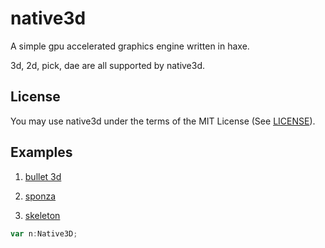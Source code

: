 native3d
========

A simple gpu  accelerated graphics engine written in haxe.

3d, 2d, pick, dae are all supported by native3d.  

License
-------
You may use native3d under the terms of the MIT License (See [LICENSE](http://opensource.org/licenses/MIT)).


Examples
--------
1. [bullet 3d](http://matrix3d.github.io/as3/2013/08/06/bullet-3d/)

2. [sponza](http://matrix3d.github.io/as3/2013/09/12/sponza-3d)

3. [skeleton](http://matrix3d.github.io/as3/2013/10/12/skeleton-3d)


``` as
var n:Native3D;
```



